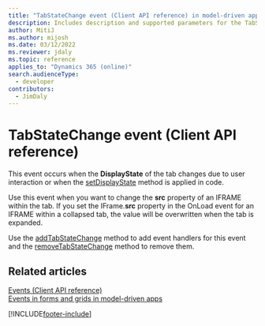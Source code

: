 ```yaml
---
title: "TabStateChange event (Client API reference) in model-driven apps"
description: Includes description and supported parameters for the TabStateChange event.
author: MitiJ
ms.author: mijosh
ms.date: 03/12/2022
ms.reviewer: jdaly
ms.topic: reference
applies_to: "Dynamics 365 (online)"
search.audienceType: 
  - developer
contributors:
  - JimDaly
---
```

# TabStateChange event (Client API reference)



This event occurs when the **DisplayState** of the tab changes due to user interaction or when the [setDisplayState](../formContext-ui-tabs/setDisplayState.md) method is applied in code. 

Use this event when you want to change the **src** property of an IFRAME within the tab. If you set the IFrame.**src** property in the OnLoad event for an IFRAME within a collapsed tab, the value will be overwritten when the tab is expanded.

Use the [addTabStateChange](../formContext-ui-tabs/addTabStateChange.md) method to add event handlers for this event and the [removeTabStateChange](../formContext-ui-tabs/removeTabStateChange.md) method to remove them.


## Related articles

[Events (Client API reference)](../events.md)   
[Events in forms and grids in model-driven apps](../../events-forms-grids.md)

[!INCLUDE[footer-include](../../../../../includes/footer-banner.md)]